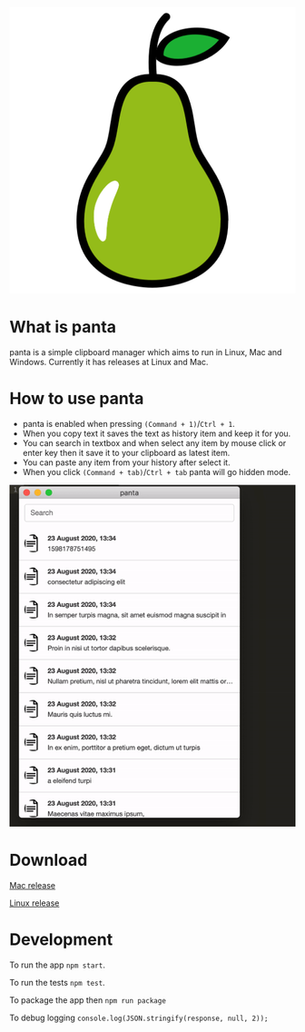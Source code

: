 ![panta logo](https://raw.githubusercontent.com/muzir/panta/master/build/icon.png "panta logo")

# What is panta
panta is a simple clipboard manager which aims to run in Linux, Mac and Windows. Currently it has releases at Linux and Mac. 

# How to use panta

- panta is enabled when pressing `(Command + 1)`/`Ctrl + 1`. 
- When you copy text it saves the text as history item and keep it for you. 
- You can search in textbox and when select any item by mouse click or enter key then it save it to your clipboard as latest item. 
- You can paste any item from your history after select it. 
- When you click `(Command + tab)`/`Ctrl + tab` panta will go hidden mode.

![](https://raw.githubusercontent.com/muzir/panta/master/assets/gif/panta_how_to.gif "How to use panta")

# Download

[Mac release](https://github.com/muzir/panta/releases/download/v0.1.5/panta-0.1.5.dmg "Mac release")

[Linux release](https://github.com/muzir/panta/releases/download/v0.1.5/panta_0.1.5_amd64.deb "Linux release")


# Development

To run the app `npm start`.

To run the tests `npm test`.

To package the app then `npm run package`

To debug logging `console.log(JSON.stringify(response, null, 2));`
